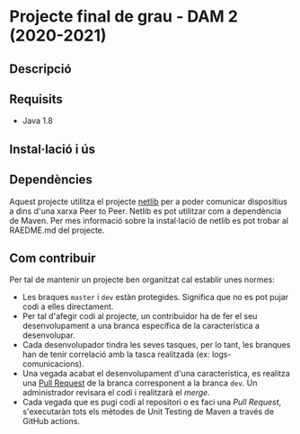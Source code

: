 # Projecte final de grau - DAM 2 (2020-2021)

## Descripció

## Requisits
- Java 1.8

## Instal·lació i ús

## Dependències
Aquest projecte utilitza el projecte [netlib](https://github.com/DAM-2-2020-2021/netlib) per a poder comunicar dispositius a dins d'una xarxa Peer to Peer. Netlib es pot utilitzar com a dependència de Maven. Per mes informació sobre la instal·lació de netlib es pot trobar al RAEDME.md del projecte.

## Com contribuir
Per tal de mantenir un projecte ben organitzat cal establir unes normes:
- Les braques `master` i `dev` estàn protegides. Significa que no es pot pujar codi a elles directament.
- Per tal d'afegir codi al projecte, un contribuidor ha de fer el seu desenvolupament a una branca específica de la característica a desenvolupar.
- Cada desenvolupador tindra les seves tasques, per lo tant, les branques han de tenir correlació amb la tasca realitzada (ex: logs-comunicacions).
- Una vegada acabat el desenvolupament d'una característica, es realitza una [Pull Request](https://docs.github.com/en/github/collaborating-with-issues-and-pull-requests/about-pull-requests) de la branca corresponent a la branca `dev`. Un administrador revisara el codi i realitzarà el *merge*.
- Cada vegada que es pugi codi al repositori o es faci una *Pull Request*, s'executaràn tots els mètodes de Unit Testing de Maven a través de GitHub actions.
